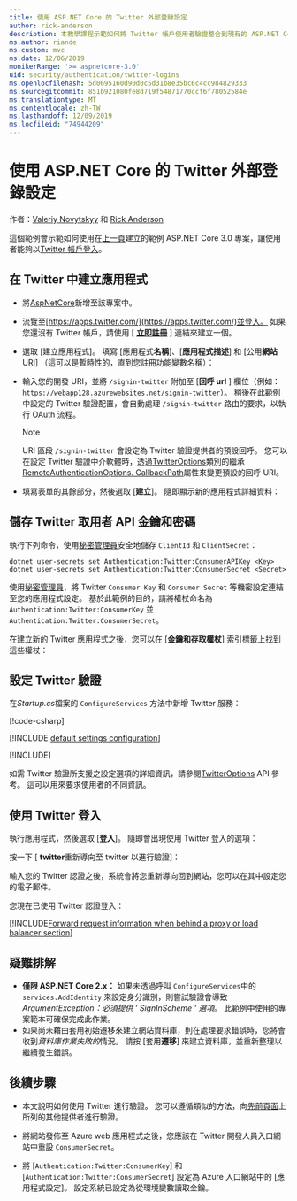 ```yaml
---
title: 使用 ASP.NET Core 的 Twitter 外部登錄設定
author: rick-anderson
description: 本教學課程示範如何將 Twitter 帳戶使用者驗證整合到現有的 ASP.NET Core 應用程式中。
ms.author: riande
ms.custom: mvc
ms.date: 12/06/2019
monikerRange: '>= aspnetcore-3.0'
uid: security/authentication/twitter-logins
ms.openlocfilehash: 5d0695160d90d0c5d31b8e35bc6c4cc984829333
ms.sourcegitcommit: 851b921080fe8d719f54871770ccf6f78052584e
ms.translationtype: MT
ms.contentlocale: zh-TW
ms.lasthandoff: 12/09/2019
ms.locfileid: "74944209"
---
```

# <a name="twitter-external-sign-in-setup-with-aspnet-core"></a>使用 ASP.NET Core 的 Twitter 外部登錄設定

作者：[Valeriy Novytskyy](https://github.com/01binary) 和 [Rick Anderson](https://twitter.com/RickAndMSFT)

這個範例會示範如何使用在[上一頁](xref:security/authentication/social/index)建立的範例 ASP.NET Core 3.0 專案，讓使用者能夠以[Twitter 帳戶登入](https://dev.twitter.com/web/sign-in/desktop-browser)。

## <a name="create-the-app-in-twitter"></a>在 Twitter 中建立應用程式

* 將[AspNetCore](https://www.nuget.org/packages/Microsoft.AspNetCore.Authentication.Twitter/3.0.0)新增至該專案中。

* 流覽至[https://apps.twitter.com/](https://apps.twitter.com/)並登入。 如果您還沒有 Twitter 帳戶，請使用 [ **[立即註冊](https://twitter.com/signup)** ] 連結來建立一個。

* 選取 [建立應用程式]。 填寫 [應用程式**名稱**]、[**應用程式描述**] 和 [公用**網站**URI] （這可以是暫時性的，直到您註冊功能變數名稱）：

* 輸入您的開發 URI，並將 `/signin-twitter` 附加至 [**回呼 url** ] 欄位（例如： `https://webapp128.azurewebsites.net/signin-twitter`）。 稍後在此範例中設定的 Twitter 驗證配置，會自動處理 `/signin-twitter` 路由的要求，以執行 OAuth 流程。

  > [!NOTE]
  > URI 區段 `/signin-twitter` 會設定為 Twitter 驗證提供者的預設回呼。 您可以在設定 Twitter 驗證中介軟體時，透過[TwitterOptions](/dotnet/api/microsoft.aspnetcore.authentication.twitter.twitteroptions)類別的繼承[RemoteAuthenticationOptions. CallbackPath](/dotnet/api/microsoft.aspnetcore.authentication.remoteauthenticationoptions.callbackpath)屬性來變更預設的回呼 URI。

* 填寫表單的其餘部分，然後選取 [**建立**]。 隨即顯示新的應用程式詳細資料：

## <a name="storing-twitter-consumer-api-key-and-secret"></a>儲存 Twitter 取用者 API 金鑰和密碼

執行下列命令，使用[秘密管理員](xref:security/app-secrets)安全地儲存 `ClientId` 和 `ClientSecret`：

```dotnetcli
dotnet user-secrets set Authentication:Twitter:ConsumerAPIKey <Key>
dotnet user-secrets set Authentication:Twitter:ConsumerSecret <Secret>
```

使用[秘密管理員](xref:security/app-secrets)，將 Twitter `Consumer Key` 和 `Consumer Secret` 等機密設定連結至您的應用程式設定。 基於此範例的目的，請將權杖命名為 `Authentication:Twitter:ConsumerKey` 並 `Authentication:Twitter:ConsumerSecret`。

在建立新的 Twitter 應用程式之後，您可以在 [**金鑰和存取權杖**] 索引標籤上找到這些權杖：

## <a name="configure-twitter-authentication"></a>設定 Twitter 驗證

在*Startup.cs*檔案的 `ConfigureServices` 方法中新增 Twitter 服務：

[!code-csharp[](~/security/authentication/social/social-code/3.x/StartupTwitter3x.cs?name=snippet&highlight=10-14)]

[!INCLUDE [default settings configuration](includes/default-settings.md)]

[!INCLUDE[](includes/chain-auth-providers.md)]

如需 Twitter 驗證所支援之設定選項的詳細資訊，請參閱[TwitterOptions](/dotnet/api/microsoft.aspnetcore.builder.twitteroptions) API 參考。 這可以用來要求使用者的不同資訊。

## <a name="sign-in-with-twitter"></a>使用 Twitter 登入

執行應用程式，然後選取 [**登入**]。 隨即會出現使用 Twitter 登入的選項：

按一下 [ **twitter**重新導向至 twitter 以進行驗證]：

輸入您的 Twitter 認證之後，系統會將您重新導向回到網站，您可以在其中設定您的電子郵件。

您現在已使用 Twitter 認證登入：

[!INCLUDE[Forward request information when behind a proxy or load balancer section](includes/forwarded-headers-middleware.md)]

## <a name="troubleshooting"></a>疑難排解

* **僅限 ASP.NET Core 2.x：** 如果未透過呼叫 `ConfigureServices`中的 `services.AddIdentity` 來設定身分識別，則嘗試驗證會導致*ArgumentException：必須提供 ' SignInScheme ' 選項*。 此範例中使用的專案範本可確保完成此作業。
* 如果尚未藉由套用初始遷移來建立網站資料庫，則在處理要求錯誤時，您將會收到*資料庫作業失敗的*情況。 請按 [套用**遷移**] 來建立資料庫，並重新整理以繼續發生錯誤。

## <a name="next-steps"></a>後續步驟

* 本文說明如何使用 Twitter 進行驗證。 您可以遵循類似的方法，向[先前頁面](xref:security/authentication/social/index)上所列的其他提供者進行驗證。

* 將網站發佈至 Azure web 應用程式之後，您應該在 Twitter 開發人員入口網站中重設 `ConsumerSecret`。

* 將 [`Authentication:Twitter:ConsumerKey`] 和 [`Authentication:Twitter:ConsumerSecret`] 設定為 Azure 入口網站中的 [應用程式設定]。 設定系統已設定為從環境變數讀取金鑰。
